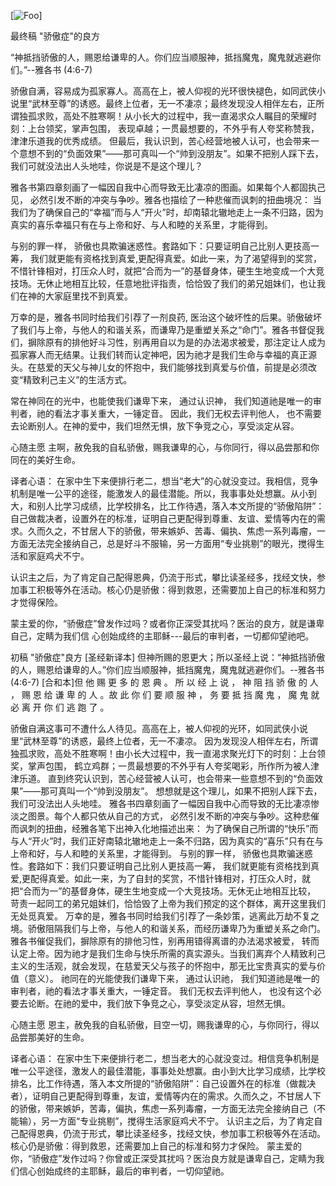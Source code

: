 [![Foo](https://drive.google.com/uc?id=0B0fmW_TsoVUOTl9Ib2I4U2RjcGs)]

最终稿
"骄傲症"的良方

“神抵挡骄傲的人，赐恩给谦卑的人。你们应当顺服神，抵挡魔鬼，魔鬼就逃避你们。”--雅各书 (4:6-7)



骄傲自满，容易成为孤家寡人。高高在上，被人仰视的光环很快褪色，如同武侠小说里“武林至尊”的诱惑。最终上位者，无一不凄凉；最终发现没人相伴左右，正所谓独孤求败，高处不胜寒啊！从小长大的过程中，我一直渴求众人瞩目的荣耀时刻：上台领奖，掌声包围， 表现卓越；一贯最想要的，不外乎有人夸奖称赞我，津津乐道我的优秀成绩。 但最后，我认识到，苦心经营地被人认可，也会带来一个意想不到的“负面效果”——那可真叫一个“帅到没朋友”。如果不把别人踩下去， 我们可就没法出人头地哇，你说是不是这个理儿？

雅各书第四章刻画了一幅因自我中心而导致无比凄凉的图画。如果每个人都固执己见， 必然引发不断的冲突与争吵。雅各也描绘了一种悲催而讽刺的扭曲境况： 当我们为了确保自己的“幸福”而与人“开火”时，却南辕北辙地走上一条不归路，因为真实的喜乐幸福只有在与上帝和好、与人和睦的关系里，才能得到。

与别的罪一样， 骄傲也具欺骗迷惑性。套路如下：只要证明自己比别人更技高一筹， 我们就更能有资格找到真爱,更配得真爱。如此一来，为了渴望得到的奖赏，不惜针锋相对，打压众人时，就把“合而为一”的基督身体，硬生生地变成一个大竞技场。无休止地相互比较，任意地批评指责，恰恰毁了我们的弟兄姐妹们，也让我们在神的大家庭里找不到真爱。

万幸的是，雅各书同时给我们引荐了一剂良药, 医治这个破坏性的后果。骄傲破坏了我们与上帝，与他人的和谐关系，而谦卑乃是重塑关系之“命门”。雅各书督促我们，摒除原有的排他好斗习性，别再用自以为是的办法渴求被爱，那注定让人成为孤家寡人而无结果。让我们转而认定神吧，因为祂才是我们生命与幸福的真正源头。在慈爱的天父与神儿女的怀抱中，我们能够找到真爱与价值，前提是必须改变“精致利己主义”的生活方式。

常在神同在的光中，也能使我们谦卑下来， 通过认识神， 我们知道祂是唯一的审判者，祂的看法才事关重大，一锤定音。 因此，我们无权去评判他人， 也不需要去论断别人。在神的爱中，我们坦然无惧，放下争竞之心，享受淡定从容。

心随主愿
主啊，赦免我的自私骄傲，赐我谦卑的心，与你同行，得以品尝那和你同在的美好生命。

译者心语：
在家中生下来便排行老二，想当“老大”的心就没变过。我相信，竞争机制是唯一公平的途径，能激发人的最佳潜能。所以，我事事处处想赢。从小到大，和别人比学习成绩，比学校排名，比工作待遇，落入本文所提的“骄傲陷阱”：自己做裁决者，设置外在的标准，证明自己更配得到尊重、友谊、爱情等内在的需求。久而久之，不甘居人下的骄傲，带来嫉妒、苦毒、偏执、焦虑一系列毒瘤，一方面无法完全接纳自己，总是好斗不服输，另一方面用“专业挑剔”的眼光，搅得生活和家庭鸡犬不宁。

认识主之后，为了肯定自己配得恩典，仍流于形式，攀比读圣经多，找经文快，参加事工积极等外在活动。核心仍是骄傲：得到救恩，还需要加上自己的标准和努力才觉得保险。

蒙主爱的你，“骄傲症”曾发作过吗？或者你正深受其扰吗？医治的良方，就是谦卑自己，定睛为我们信
心创始成终的主耶稣---最后的审判者，一切都仰望祂吧。



初稿
"骄傲症"良方
[圣经新译本] 但神所赐的恩更大；所以圣经上说：“神抵挡骄傲的人，赐恩给谦卑的人。”你们应当顺服神，抵挡魔鬼，魔鬼就逃避你们。--雅各书 (4:6-7)
[合和本]但 他 赐 更 多 的 恩 典 。 所 以 经 上 说 ， 神 阻 挡 骄 傲 的 人 ， 赐 恩 给 谦 卑 的 人 。故 此 你 们 要 顺 服 神 ， 务 要 抵 挡 魔 鬼 ， 魔 鬼 就 必 离 开 你 们 逃 跑 了 。

骄傲自满这事可不遭什么人待见。高高在上，被人仰视的光环，如同武侠小说里“武林至尊”的诱惑，最终上位者，无一不凄凉。 因为发现没人相伴左右，所谓独孤求败，高处不胜寒啊！由小长大过程中，我一直渴求聚光灯下的时刻：上台领奖，掌声包围， 鹤立鸡群；一贯最想要的不外乎有人夸奖喝彩，所作所为被人津津乐道。 直到终究认识到，苦心经营被人认可，也会带来一些意想不到的“负面效果”——那可真叫一个“帅到没朋友”。 想想就是这个理儿，如果不把别人踩下去， 我们可没法出人头地哇。
雅各书四章刻画了一幅因自我中心而导致的无比凄凉惨淡之图景。每个人都只依从自己的方式， 必然引发不断的冲突与争吵。这种悲催而讽刺的扭曲，经雅各笔下出神入化地描述出来： 为了确保自己所谓的“快乐”而与人“开火”时，我们正好南辕北辙地走上一条不归路，因为真实的“喜乐”只有在与上帝和好，与人和睦的关系里，才能得到。
与别的罪一样， 骄傲也具欺骗迷惑性。套路如下：我们只要证明自己比别人更技高一筹， 我们就更能有资格找到真爱,更配得真爱。如此一来，为了自封的奖赏，不惜针锋相对，打压众人时，就把“合而为一”的基督身体，硬生生地变成一个大竞技场。无休无止地相互比较， 苛责一起同工的弟兄姐妹们，恰恰毁了上帝为我们预定的这个群体，离开这里我们无处觅真爱。
万幸的是，雅各书同时给我们引荐了一条妙策，逃离此万劫不复之境。骄傲阻隔我们与上帝，与他人的和谐关系，而经历谦卑乃为重塑关系之命门。雅各书催促我们，摒除原有的排他习性，别再用错得离谱的办法渴求被爱， 转而认定上帝。因为祂才是我们生命与快乐所需的真实源头。当我们离弃个人精致利己主义的生活观，就会发现，在慈爱天父与孩子的怀抱中，那无比宝贵真实的爱与价值（意义）。
祂同在的光能使我们谦卑下来， 通过认识祂， 我们知道祂是唯一的审判者，祂的看法才事关重大，一锤定音。 我们无权去评判他人， 也没有这个必要去论断。在祂的爱中，我们放下争竞之心，享受淡定从容，坦然无惧。

心随主愿
恩主，赦免我的自私骄傲，目空一切，赐我谦卑的心，与你同行，得以品尝那美好的生命。

译者心语：
在家中生下来便排行老二，想当老大的心就没变过。相信竞争机制是唯一公平途径，激发人的最佳潜能，事事处处想赢。由小到大比学习成绩，比学校排名，比工作待遇，落入本文所提的“骄傲陷阱”：自己设置外在的标准（做裁决者），证明自己更配得到尊重，友谊，爱情等内在的需求。久而久之，不甘居人下的骄傲，带来嫉妒，苦毒，偏执，焦虑一系列毒瘤，一方面无法完全接纳自己（不能输），另一方面“专业挑剔”，搅得生活家庭鸡犬不宁。
认识主之后，为了肯定自己配得恩典，仍流于形式，攀比读圣经多，找经文快，参加事工积极等外在活动。核心仍是骄傲：得到救恩，还需要加上自己的标准和努力才保险。
蒙主爱的你，“骄傲症”发作过吗？你曾或正深受其扰吗？医治良方就是谦卑自己，定睛为我们信心创始成终的主耶稣，最后的审判者，一切仰望祂。
